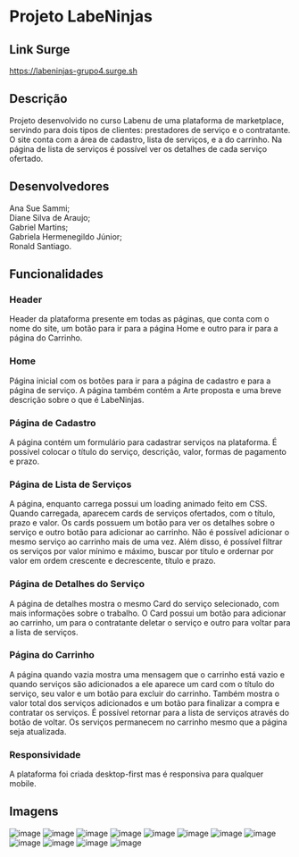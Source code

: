 # Projeto LabeNinjas

## Link Surge
https://labeninjas-grupo4.surge.sh

## Descrição
Projeto desenvolvido no curso Labenu de uma plataforma de marketplace, servindo para dois tipos de clientes: prestadores de serviço e o contratante.
O site conta com a área de cadastro, lista de serviços, e a do carrinho. 
Na página de lista de serviços é possível ver os detalhes de cada serviço ofertado.

## Desenvolvedores
Ana Sue Sammi; <br/>
Diane Silva de Araujo; <br/>
Gabriel Martins; <br/>
Gabriela Hermenegildo Júnior; <br/>
Ronald Santiago.

## Funcionalidades

### Header
Header da plataforma presente em todas as páginas, que conta com o nome do site, um botão para ir para a página Home e outro para ir para a página do Carrinho.

### Home
Página inicial com os botões para ir para a página de cadastro e para a página de serviço. 
A página também contém a Arte proposta e uma breve descrição sobre o que é LabeNinjas.

### Página de Cadastro
A página contém um formulário para cadastrar serviços na plataforma. 
É possível colocar o título do serviço, descrição, valor, formas de pagamento e prazo.

### Página de Lista de Serviços
A página, enquanto carrega possui um loading animado feito em CSS. Quando carregada, aparecem cards de serviços ofertados, com o título, prazo e valor. Os cards possuem um botão para ver os detalhes sobre o serviço e outro botão para adicionar ao carrinho. Não é possível adicionar o mesmo serviço ao carrinho mais de uma vez.
Além disso, é possível filtrar os serviços por valor mínimo e máximo, buscar por título e ordernar por valor em ordem crescente e decrescente, título e prazo. 

### Página de Detalhes do Serviço
A página de detalhes mostra o mesmo Card do serviço selecionado, com mais informações sobre o trabalho. O Card possui um botão para adicionar ao carrinho, um para o contratante deletar o serviço e outro para voltar para a lista de serviços.

### Página do Carrinho
A página quando vazia mostra uma mensagem que o carrinho está vazio e quando serviços são adicionados a ele aparece um card com o título do serviço, seu valor e um botão para excluir do carrinho. Também mostra o valor total dos serviços adicionados e um botão para finalizar a compra e contratar os serviços. É possível retornar para a lista de serviços através do botão de voltar.
Os serviços permanecem no carrinho mesmo que a página seja atualizada.

### Responsividade
A plataforma foi criada desktop-first mas é responsiva para qualquer mobile.

## Imagens
![image](https://user-images.githubusercontent.com/94693150/152598982-4e919c41-fc17-4355-9d93-a2e6853fcb83.png)
![image](https://user-images.githubusercontent.com/94693150/152599048-6d24a6dc-76da-4593-ad81-b6805cc494d5.png)
![image](https://user-images.githubusercontent.com/94693150/152599184-acb75a15-6fb3-40d0-8d5e-504cf8fae775.png)
![image](https://user-images.githubusercontent.com/94693150/152602862-41be1754-ee47-4b76-8802-f98233fb2f9d.png)
![image](https://user-images.githubusercontent.com/94693150/152601435-b1a57bd0-574b-40f6-aff8-cdb59abfd854.png)
![image](https://user-images.githubusercontent.com/94693150/152601839-43bb09ba-253f-402b-8821-567f6c8ccf6d.png)
![image](https://user-images.githubusercontent.com/94693150/152601555-cabbfa93-362d-4342-9b42-5273a748689a.png)
![image](https://user-images.githubusercontent.com/94693150/152601940-2b3928c5-0d80-48b8-be5a-206077b83967.png)
![image](https://user-images.githubusercontent.com/94693150/152602089-6722a055-19a2-4abe-9d09-73797fdcdf14.png)
![image](https://user-images.githubusercontent.com/94693150/152602181-f0deb14f-3ebc-4ef8-92fc-7b66b4f8331c.png)
![image](https://user-images.githubusercontent.com/94693150/152601613-51536cb9-f2f4-4098-becd-4a5253842e4c.png)
![image](https://user-images.githubusercontent.com/94693150/152602772-b71e8762-86d9-4fe8-b6ef-f5c5ccfa0cb0.png)

